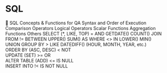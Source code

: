 # SQL
🧩 SQL Concepts & Functions for QA
Syntax and Order of Execution	Comparison Operators	Logical Operators	Scalar Functions	Aggregation Functions	Others
SELECT (*, LIKE, TOP)	=	AND	GETDATE()	COUNT()	JOIN
FROM	!=	BETWEEN	UPPER()	SUM()	AS
WHERE	<>	IN	LOWER()	MIN()	UNION
GROUP BY	>	LIKE	DATEDIFF() (HOUR, MONTH, YEAR, etc.)		
ORDER BY (ASC, DESC)	<	NOT			
UPDATE (SET)	>=	OR			
ALTER TABLE (ADD)	<=	IS NULL			
INSERT INTO	!<	IS NOT NULL
